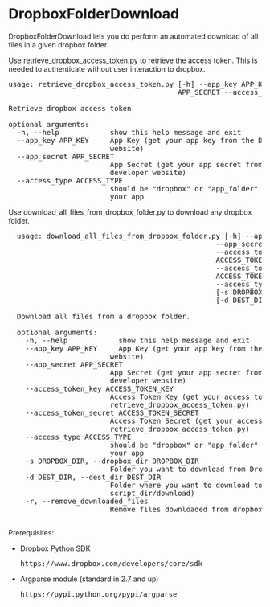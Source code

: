 DropboxFolderDownload
=====================

DropboxFolderDownload lets you do perform an automated download of all files in a given dropbox folder.

Use retrieve_dropbox_access_token.py to retrieve the access token.
This is needed to authenticate without user interaction to dropbox.

<pre>
usage: retrieve_dropbox_access_token.py [-h] --app_key APP_KEY --app_secret
                                        APP_SECRET --access_type ACCESS_TYPE

Retrieve dropbox access token

optional arguments:
  -h, --help            show this help message and exit
  --app_key APP_KEY     App Key (get your app key from the Dropbox developer
                        website)
  --app_secret APP_SECRET
                        App Secret (get your app secret from the Dropbox
                        developer website)
  --access_type ACCESS_TYPE
                        should be "dropbox" or "app_folder" as configured for
                        your app
</pre>

Use download_all_files_from_dropbox_folder.py to download any dropbox folder.

<pre>
  usage: download_all_files_from_dropbox_folder.py [-h] --app_key APP_KEY
                                                 --app_secret APP_SECRET
                                                 --access_token_key
                                                 ACCESS_TOKEN_KEY
                                                 --access_token_secret
                                                 ACCESS_TOKEN_SECRET
                                                 --access_type ACCESS_TYPE
                                                 [-s DROPBOX_DIR]
                                                 [-d DEST_DIR] [-r]

  Download all files from a dropbox folder.

  optional arguments:
    -h, --help            show this help message and exit
    --app_key APP_KEY     App Key (get your app key from the Dropbox developer
                        website)
    --app_secret APP_SECRET
                        App Secret (get your app secret from the Dropbox
                        developer website)
    --access_token_key ACCESS_TOKEN_KEY
                        Access Token Key (get your access token key from
                        retrieve_dropbox_access_token.py)
    --access_token_secret ACCESS_TOKEN_SECRET
                        Access Token Secret (get your access token secret from
                        retrieve_dropbox_access_token.py)
    --access_type ACCESS_TYPE
                        should be "dropbox" or "app_folder" as configured for
                        your app
    -s DROPBOX_DIR, --dropbox_dir DROPBOX_DIR
                        Folder you want to download from Dropbox
    -d DEST_DIR, --dest_dir DEST_DIR
                        Folder where you want to download to (default:
                        script_dir/download)
    -r, --remove_downloaded_files
                        Remove files downloaded from dropbox remotely

</pre>
Prerequisites:

* Dropbox Python SDK 
  
  <pre>https://www.dropbox.com/developers/core/sdk</pre>

* Argparse module (standard in 2.7 and up)

  <pre>https://pypi.python.org/pypi/argparse</pre>
